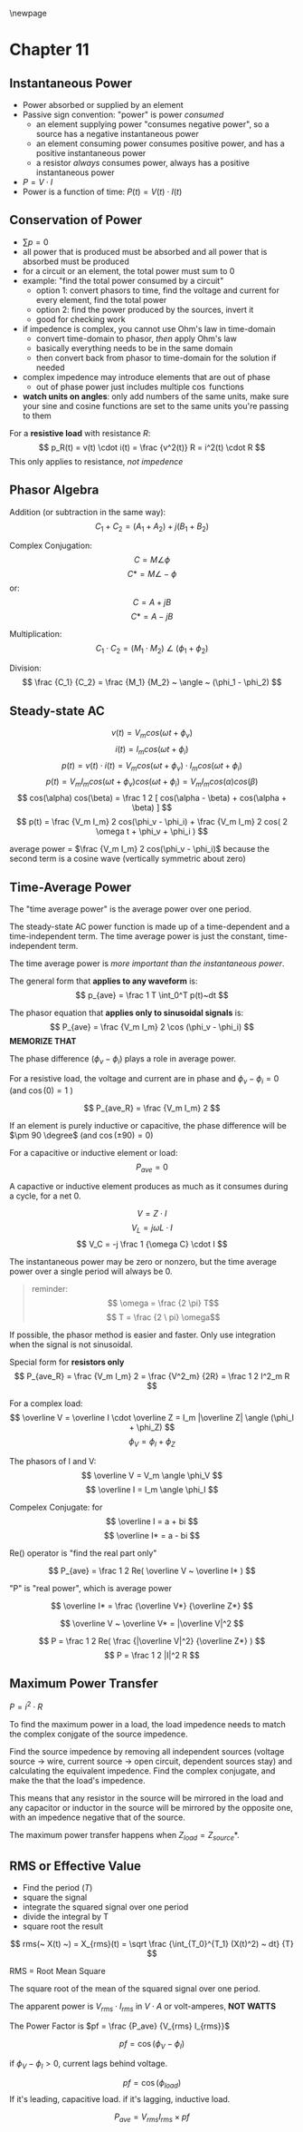 \newpage
# Chapter 11

## Instantaneous Power

- Power absorbed or supplied by an element
- Passive sign convention: "power" is power *consumed*
    - an element supplying power "consumes negative power", so a source has a negative instantaneous power
    - an element consuming power consumes positive power, and has a positive instantaneous power
    - a resistor *always* consumes power, always has a positive instantaneous power
- $P = V \cdot I$
- Power is a function of time: $P(t) = V(t) \cdot I(t)$

## Conservation of Power

- $\sum p = 0$
- all power that is produced must be absorbed and all power that is absorbed must be produced
- for a circuit or an element, the total power must sum to 0
- example: "find the total power consumed by a circuit"
    - option 1: convert phasors to time, find the voltage and current for every element, find the total power
    - option 2: find the power produced by the sources, invert it
    - good for checking work
- if impedence is complex, you cannot use Ohm's law in time-domain
    - convert time-domain to phasor, *then* apply Ohm's law
    - basically everything needs to be in the same domain
    - then convert back from phasor to time-domain for the solution if needed
- complex impedence may introduce elements that are out of phase
    - out of phase power just includes multiple $\cos$ functions
- **watch units on angles**: only add numbers of the same units, make sure your sine and cosine functions are set to the same units you're passing to them

For a **resistive load** with resistance $R$:
$$
p_R(t) = v(t) \cdot i(t) = \frac {v^2(t)} R = i^2(t) \cdot R
$$
This only applies to resistance, *not impedence*

## Phasor Algebra
Addition (or subtraction in the same way):
$$
C_1 + C_2 = (A_1 + A_2) + j (B_1 + B_2)
$$

Complex Conjugation:
$$
C = M \angle \phi
$$
$$
C* = M \angle - \phi
$$
or:
$$
C = A + jB
$$
$$
C* = A - jB
$$

Multiplication:
$$
C_1 \cdot C_2 = ( M_1 \cdot M_2 ) ~ \angle ~ ( \phi_1 + \phi_2 )
$$

Division:
$$
\frac {C_1} {C_2} = \frac {M_1} {M_2} ~ \angle ~ (\phi_1 - \phi_2)
$$

## Steady-state AC

$$
v(t) = V_m cos( \omega t + \phi_v )
$$
$$
i(t) = I_m cos( \omega t + \phi_i )
$$
$$
p(t) = v(t) \cdot i(t) = V_m cos( \omega t + \phi_v ) \cdot I_m cos( \omega t + \phi_i )
$$
$$
p(t) = V_m I_m cos( \omega t + \phi_v ) cos( \omega t + \phi_i ) = V_m I_m cos(\alpha) cos(\beta)
$$
$$
cos(\alpha) cos(\beta) = \frac 1 2 [ cos(\alpha - \beta) + cos(\alpha + \beta) ]
$$
$$
p(t) = \frac {V_m I_m} 2 cos(\phi_v - \phi_i) + \frac {V_m I_m} 2 cos( 2 \omega t + \phi_v + \phi_i )
$$

average power = $\frac {V_m I_m} 2 cos(\phi_v - \phi_i)$ because the second term is a cosine wave (vertically symmetric about zero)

## Time-Average Power

The "time average power" is the average power over one period.

The steady-state AC power function is made up of a time-dependent and a time-independent term. The time average power is just the constant, time-independent term.

The time average power is *more important than the instantaneous power*.

The general form that **applies to any waveform** is:
$$
p_{ave} = \frac 1 T \int_0^T p(t)~dt
$$

The phasor equation that **applies only to sinusoidal signals** is:
$$
P_{ave} = \frac {V_m I_m} 2 \cos (\phi_v - \phi_i)
$$
**MEMORIZE THAT**

The phase difference ($\phi_v - \phi_i$) plays a role in average power.

For a resistive load, the voltage and current are in phase and $\phi_v - \phi_i = 0$ (and $\cos ( 0 ) = 1$ )

$$
P_{ave_R} = \frac {V_m I_m} 2
$$

If an element is purely inductive or capacitive, the phase difference will be $\pm 90 \degree$ (and $\cos (\pm 90) = 0$)

For a capacitive or inductive element or load:
$$
P_{ave} = 0
$$

A capactive or inductive element produces as much as it consumes during a cycle, for a net 0.

$$
V = Z \cdot I
$$
$$
V_L = j \omega L \cdot I
$$
$$
V_C = -j \frac 1 {\omega C} \cdot I
$$

The instantaneous power may be zero or nonzero, but the time average power over a single period will always be 0.

> reminder:
> $$
\omega = \frac {2 \pi} T$$
> $$
T = \frac {2 \ pi} \omega$$

If possible, the phasor method is easier and faster. Only use integration when the signal is not sinusoidal.

Special form for **resistors only**
$$
P_{ave_R} = \frac {V_m I_m} 2 = \frac {V^2_m} {2R} = \frac 1 2 I^2_m R
$$

For a complex load:
$$
\overline V = \overline I \cdot \overline Z = I_m |\overline Z| \angle (\phi_I + \phi_Z)
$$
$$
\phi_V = \phi_I + \phi_Z
$$

The phasors of I and V:
$$
\overline V = V_m \angle \phi_V
$$
$$
\overline I = I_m \angle \phi_I
$$

Compelex Conjugate: for
$$
\overline I = a + bi
$$
$$
\overline I* = a - bi
$$


Re() operator is "find the real part only"

$$
P_{ave} = \frac 1 2 Re( \overline V ~ \overline I* )
$$

"P" is "real power", which is average power

$$
\overline I* = \frac {\overline V*} {\overline Z*}
$$

$$
\overline V ~ \overline V* = |\overline V|^2
$$

$$
P = \frac 1 2 Re( \frac {|\overline V|^2} {\overline Z*}  )
$$
$$
P = \frac 1 2 |I|^2 R
$$

## Maximum Power Transfer
$P = i^2 \cdot R$

To find the maximum power in a load, the load impedence needs to match the complex conjgate of the source impedence.

Find the source impedence by removing all independent sources (voltage source -> wire, current source -> open circuit, dependent sources stay) and calculating the equivalent impedence. Find the complex conjugate, and make the that the load's impedence.

This means that any resistor in the source will be mirrored in the load and any capacitor or inductor in the source will be mirrored by the opposite one, with an impedence negative that of the source.

The maximum power transfer happens when $Z_{load} = Z_{source}*$.

## RMS or Effective Value
- Find the period ($T$)
- square the signal
- integrate the squared signal over one period
- divide the integral by T
- square root the result

$$
rms(~ X(t) ~) = X_{rms}(t) = \sqrt \frac {\int_{T_0}^{T_1} (X(t)^2) ~ dt} {T}
$$

RMS = Root Mean Square

The square root of the mean of the squared signal over one period.

The apparent power is $V_{rms} \cdot I_{rms}$ in $V \cdot A$ or volt-amperes, **NOT WATTS**

The Power Factor is $pf = \frac {P_ave} {V_{rms} I_{rms}}$

$$
pf = \cos(\phi_V - \phi_I)
$$

if $\phi_V - \phi_I > 0$, current lags behind voltage.

$$
pf = \cos (\phi_{load})
$$
If it's leading, capacitive load. if it's lagging, inductive load.

$$
P_{ave} = V_{rms} I_{rms} \times pf
$$
